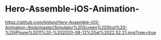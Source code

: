 # Hero-Assemble-iOS-Animation-

https://github.com/tinhpv/Hero-Assemble-iOS-Animation-/blob/master/Simulator%20Screen%20Shot%20-%20iPhone%2011%20-%202020-08-12%20at%2022.52.21.png?raw=true
